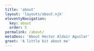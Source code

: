 ```yaml
---
title: 'about'
layout: 'layouts/about.njk'
eleventyNavigation:
  key: about
  order: 5
permalink: /about/
metaDesc: 'About Hector Aldair Aguilar'
greet: 'A little bit about me'
---
```

